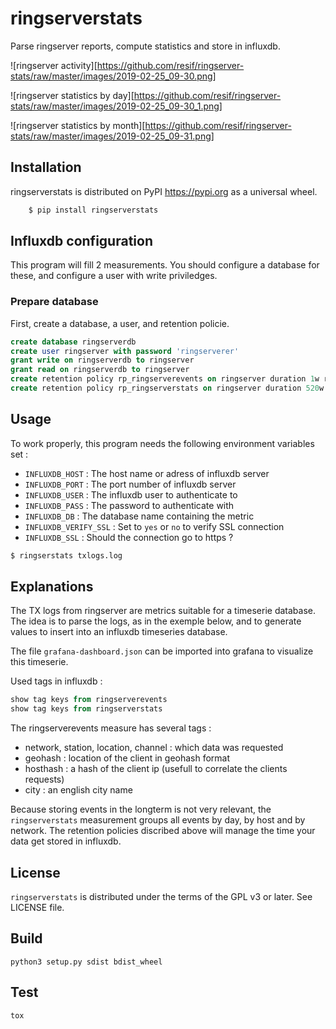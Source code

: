 # ringserverstats

Parse ringserver reports, compute statistics and store in influxdb.

![ringserver activity][https://github.com/resif/ringserver-stats/raw/master/images/2019-02-25_09-30.png]

![ringserver statistics by day][https://github.com/resif/ringserver-stats/raw/master/images/2019-02-25_09-30_1.png]

![ringserver statistics by month][https://github.com/resif/ringserver-stats/raw/master/images/2019-02-25_09-31.png]

## Installation

ringserverstats is distributed on PyPI https://pypi.org as a universal wheel.

``` bash
    $ pip install ringserverstats
```

## Influxdb configuration

This program will fill 2 measurements. You should configure a database for these, and configure a user with write priviledges.

### Prepare database

First, create a database, a user, and retention policie.

``` sql
create database ringserverdb
create user ringserver with password 'ringserverer'
grant write on ringserverdb to ringserver
grant read on ringserverdb to ringserver
create retention policy rp_ringserverevents on ringserver duration 1w replication 1
create retention policy rp_ringserverstats on ringserver duration 520w replication 1
```

## Usage

To work properly, this program needs the following environment variables set :

  * `INFLUXDB_HOST` : The host name or adress of influxdb server
  * `INFLUXDB_PORT` : The port number of influxdb server
  * `INFLUXDB_USER` : The influxdb user to authenticate to
  * `INFLUXDB_PASS` : The password to authenticate with
  * `INFLUXDB_DB`   : The database name containing the metric
  * `INFLUXDB_VERIFY_SSL` : Set to `yes` or `no` to verify SSL connection
  * `INFLUXDB_SSL`  : Should the connection go to https ?

``` bash
$ ringserstats txlogs.log
```

## Explanations

The TX logs from ringserver are metrics suitable for a timeserie database. The idea is to parse the logs, as in the exemple below, and to generate values to insert into an influxdb timeseries database.

The file `grafana-dashboard.json` can be imported into grafana to visualize this timeserie.

Used tags in influxdb :

``` sql
show tag keys from ringserverevents
show tag keys from ringserverstats
```

The ringserverevents measure has several tags :

  * network, station, location, channel : which data was requested
  * geohash : location of the client in geohash format
  * hosthash : a hash of the client ip (usefull to correlate the clients requests)
  * city : an english city name

Because storing events in the longterm is not very relevant, the `ringserverstats` measurement groups all events by day, by host and by network. The retention policies discribed above will manage the time your data get stored in influxdb.


## License

`ringserverstats` is distributed under the terms of the GPL v3 or later. See LICENSE file.

## Build

``` shell
python3 setup.py sdist bdist_wheel
```

## Test

``` shell
tox
```
